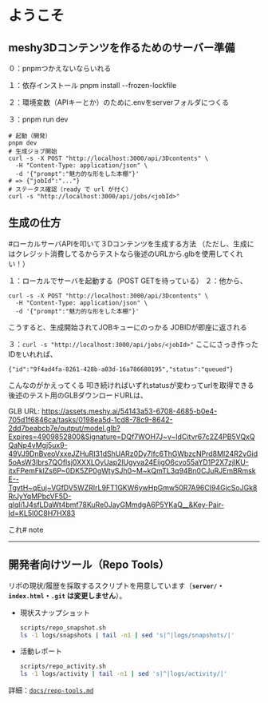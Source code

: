 # ようこそ

## meshy3Dコンテンツを作るためのサーバー準備
０：pnpmつかえないならいれる

１：依存インストール
pnpm install --frozen-lockfile


２：環境変数（APIキーとか）のために.envをserverフォルダにつくる

３：pnpm run dev

```
# 起動（開発）
pnpm dev
# 生成ジョブ開始
curl -s -X POST "http://localhost:3000/api/3Dcontents" \
  -H "Content-Type: application/json" \
  -d '{"prompt":"魅力的な形をした本棚"}'
# => {"jobId":"..."}
# ステータス確認（ready で url が付く）
curl -s "http://localhost:3000/api/jobs/<jobId>"
```

## 生成の仕方
#ローカルサーバAPIを叩いて３Dコンテンツを生成する方法
（ただし、生成にはクレジット消費してるからテストなら後述のURLから.glbを使用してくれい！）

１：ローカルでサーバを起動する（POST GETを待っている）
２：他から、
```
curl -s -X POST "http://localhost:3000/api/3Dcontents" \
  -H "Content-Type: application/json" \
  -d '{"prompt":"魅力的な形をした本棚"}'
```

こうすると、生成開始されてJOBキューにのっかる
JOBIDが即座に返される

３：```curl -s "http://localhost:3000/api/jobs/<jobId>"```
ここにさっき作ったIDをいれれば、
```
{"id":"9f4ad4fa-8261-428b-a03d-16a786680195","status":"queued"}
```

こんなのがかえってくる
叩き続ければいずれstatusが変わってurlを取得できる
後述のテスト用のGLBダウンロードURLは、

GLB URL: https://assets.meshy.ai/54143a53-6708-4685-b0e4-705d1f6846ca/tasks/0198ea5d-1cd8-78c9-8642-2dd7beabcb7e/output/model.glb?Expires=4909852800&Signature=DQf7WOH7J~v~IdCitvr67c2Z4PB5VQxQQaNp4yMgj5ux9-49VJ9DnBveoVxxeJZHuRI31dShUARz0Dy7Ifc6ThGWbzcNPrd8MI24R2vGid5oAsW3lbrs7QOflsj0XXXLOyUap2lUgyva24EijgO6cvo55aYD1P2X7zjIKU-itxFPemFklZs6P~0DK5ZP0gWtySJh0~M~kQmTL3q94Bn0CJuRJEmBRmskE--TgvtH~qEuj~VGfDV5WZRIrL9FT1GKW6ywHpGmw50R7A96CI94GjcSoJGk8RrJyYqMPbcVF5D-qlqli1J4sfLDaWt4bmf78KuRe0JayGMmdgA6P5YKaQ__&Key-Pair-Id=KL5I0C8H7HX83


これ# note

---

## 開発者向けツール（Repo Tools）

リポの現状/履歴を採取するスクリプトを用意しています（**`server/`・`index.html`・`.git` は変更しません**）。

- 現状スナップショット  
  ```bash
  scripts/repo_snapshot.sh
  ls -1 logs/snapshots | tail -n1 | sed 's|^|logs/snapshots/|'
  ```
- 活動レポート  
  ```bash
  scripts/repo_activity.sh
  ls -1 logs/activity | tail -n1 | sed 's|^|logs/activity/|'
  ```

詳細：[`docs/repo-tools.md`](docs/repo-tools.md)
